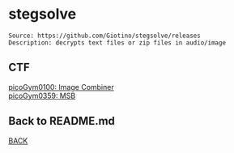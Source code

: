 # stegsolve
```
Source: https://github.com/Giotino/stegsolve/releases
Description: decrypts text files or zip files in audio/image
```

## CTF
[picoGym0100: Image Combiner](../picoCTF/picoGym0100.md)<br>
[picoGym0359: MSB](../picoCTF/picoGym0359.md)

## Back to README.md
[BACK](../README.md)